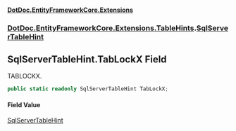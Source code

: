 #### [DotDoc\.EntityFrameworkCore\.Extensions](index.md 'index')
### [DotDoc\.EntityFrameworkCore\.Extensions\.TableHints](DotDoc.EntityFrameworkCore.Extensions.TableHints.md 'DotDoc\.EntityFrameworkCore\.Extensions\.TableHints').[SqlServerTableHint](SqlServerTableHint.md 'DotDoc\.EntityFrameworkCore\.Extensions\.TableHints\.SqlServerTableHint')

## SqlServerTableHint\.TabLockX Field

TABLOCKX\.

```csharp
public static readonly SqlServerTableHint TabLockX;
```

#### Field Value
[SqlServerTableHint](SqlServerTableHint.md 'DotDoc\.EntityFrameworkCore\.Extensions\.TableHints\.SqlServerTableHint')